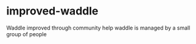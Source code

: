 # improved-waddle
Waddle improved through community help
waddle is managed by a small group of people
